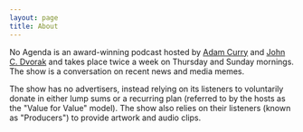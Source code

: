 ```yaml
---
layout: page
title: About
---
```


No Agenda is an award-winning podcast hosted by [Adam Curry](http://curry.com/) and [John C. Dvorak](http://www.dvorak.org/blog/) and takes place twice a week on Thursday and Sunday mornings. The show is a conversation on recent news and media memes.

The show has no advertisers, instead relying on its listeners to voluntarily donate in either lump sums or a recurring plan (referred to by the hosts as the "Value for Value" model). The show also relies on their listeners (known as "Producers") to provide artwork and audio clips.
